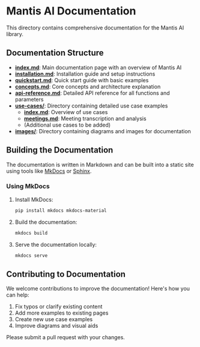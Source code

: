 # Mantis AI Documentation

This directory contains comprehensive documentation for the Mantis AI library.

## Documentation Structure

- [**index.md**](index.md): Main documentation page with an overview of Mantis AI
- [**installation.md**](installation.md): Installation guide and setup instructions
- [**quickstart.md**](quickstart.md): Quick start guide with basic examples
- [**concepts.md**](concepts.md): Core concepts and architecture explanation
- [**api-reference.md**](api-reference.md): Detailed API reference for all functions and parameters
- [**use-cases/**](use-cases/): Directory containing detailed use case examples
  - [**index.md**](use-cases/index.md): Overview of use cases
  - [**meetings.md**](use-cases/meetings.md): Meeting transcription and analysis
  - (Additional use cases to be added)
- [**images/**](images/): Directory containing diagrams and images for documentation

## Building the Documentation

The documentation is written in Markdown and can be built into a static site using tools like [MkDocs](https://www.mkdocs.org/) or [Sphinx](https://www.sphinx-doc.org/).

### Using MkDocs

1. Install MkDocs:
   ```bash
   pip install mkdocs mkdocs-material
   ```

2. Build the documentation:
   ```bash
   mkdocs build
   ```

3. Serve the documentation locally:
   ```bash
   mkdocs serve
   ```

## Contributing to Documentation

We welcome contributions to improve the documentation! Here's how you can help:

1. Fix typos or clarify existing content
2. Add more examples to existing pages
3. Create new use case examples
4. Improve diagrams and visual aids

Please submit a pull request with your changes. 